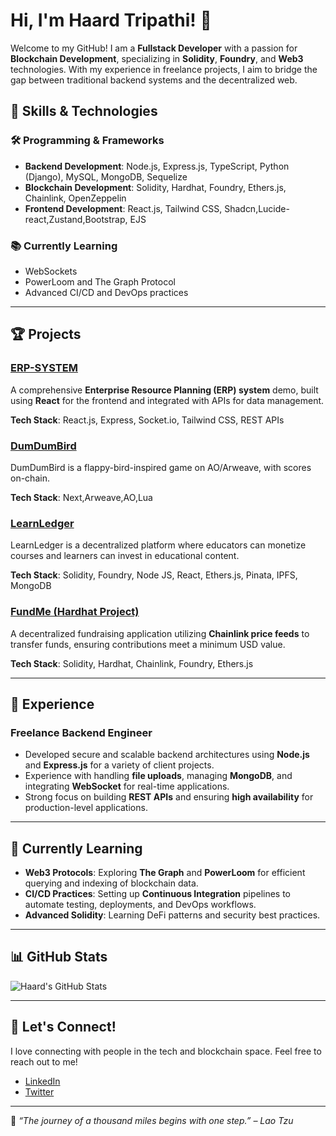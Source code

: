 # Hi, I'm Haard Tripathi! 👋

Welcome to my GitHub! I am a **Fullstack Developer** with a passion for **Blockchain Development**, specializing in **Solidity**, **Foundry**, and **Web3** technologies. With my experience in freelance projects, I aim to bridge the gap between traditional backend systems and the decentralized web.

## 🚀 Skills & Technologies

### 🛠️ Programming & Frameworks
- **Backend Development**: Node.js, Express.js, TypeScript, Python (Django), MySQL, MongoDB, Sequelize
- **Blockchain Development**: Solidity, Hardhat, Foundry, Ethers.js, Chainlink, OpenZeppelin
- **Frontend Development**: React.js, Tailwind CSS, Shadcn,Lucide-react,Zustand,Bootstrap, EJS

### 📚 Currently Learning
- WebSockets
- PowerLoom and The Graph Protocol
- Advanced CI/CD and DevOps practices

---

## 🏆 Projects
### [ERP-SYSTEM](https://github.com/Haardtripathi/ERP-SYSTEM)
A comprehensive **Enterprise Resource Planning (ERP) system** demo, built using **React** for the frontend and integrated with APIs for data management.

**Tech Stack**: React.js, Express, Socket.io, Tailwind CSS, REST APIs

### [DumDumBird](https://github.com/Haardtripathi/dumdumbird)
DumDumBird is a flappy-bird-inspired game on AO/Arweave, with scores on-chain.

**Tech Stack**: Next,Arweave,AO,Lua

### [LearnLedger](https://github.com/Haardtripathi/learn-ledger-basedIndia)
LearnLedger is a decentralized platform where educators can monetize courses and learners can invest in educational content.

**Tech Stack**: Solidity, Foundry, Node JS, React, Ethers.js, Pinata, IPFS,  MongoDB

### [FundMe (Hardhat Project)](https://github.com/Haardtripathi/hardhat-fund-me-ts)
A decentralized fundraising application utilizing **Chainlink price feeds** to transfer funds, ensuring contributions meet a minimum USD value.

**Tech Stack**: Solidity, Hardhat, Chainlink, Foundry, Ethers.js



---

## 💼 Experience

### Freelance Backend Engineer
- Developed secure and scalable backend architectures using **Node.js** and **Express.js** for a variety of client projects.
- Experience with handling **file uploads**, managing **MongoDB**, and integrating **WebSocket** for real-time applications.
- Strong focus on building **REST APIs** and ensuring **high availability** for production-level applications.

---

## 🧠 Currently Learning
- **Web3 Protocols**: Exploring **The Graph** and **PowerLoom** for efficient querying and indexing of blockchain data.
- **CI/CD Practices**: Setting up **Continuous Integration** pipelines to automate testing, deployments, and DevOps workflows.
- **Advanced Solidity**: Learning DeFi patterns and security best practices.

---

## 📊 GitHub Stats

![Haard's GitHub Stats](https://github-readme-stats.vercel.app/api?username=Haardtripathi&show_icons=true&theme=radical)

---

## 💬 Let's Connect!

I love connecting with people in the tech and blockchain space. Feel free to reach out to me!

- [LinkedIn](https://www.linkedin.com/in/haardtripathi)
- [Twitter](https://twitter.com/HaardTripathi)

---

🌟 _“The journey of a thousand miles begins with one step.” – Lao Tzu_
